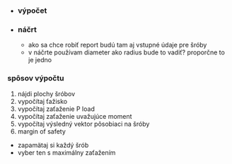 - ### výpočet


- ### náčrt
  - ako sa chce robiť report budú tam aj vstupné údaje pre šróby 
  - v náčrte používam diameter ako radius bude to vadiť? proporčne to je jedno


### spôsov výpočtu
1. nájdi plochy šróbov
2. vypočítaj ťažisko
3. vypočítaj zaťaženie P load
4. vypočítaj zaťaženie uvažujúce moment
5. vypočítaj výsledný vektor pôsobiaci na šróby
6. margin of safety
  - zapamätaj si každý šrób
  - vyber ten s maximálny zaťažením 

